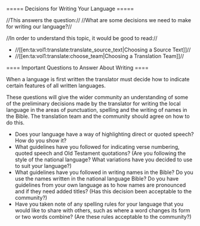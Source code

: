 ===== Decisions for Writing Your Language =====

//This answers the question:// //What are some decisions we need to make for writing our language?//

//In order to understand this topic, it would be good to read://
  * //[[en:ta:vol1:translate:translate_source_text|Choosing a Source Text]]//
  * //[[en:ta:vol1:translate:choose_team|Choosing a Translation Team]]//

==== Important Questions to Answer About Writing ====

When a language is first written the translator must decide how to indicate certain features of all written languages. 

These questions will give the wider community an understanding of some of the preliminary decisions made by the translator for writing the local language in the areas of punctuation, spelling and the writing of names in the Bible. The translation team and the community should agree on how to do this.

  * Does your language have a way of highlighting direct or quoted speech? How do you show it? 
  * What guidelines have you followed for indicating verse numbering, quoted speech and Old Testament quotations? (Are you following the style of the national language? What variations have you decided to use to suit your language?) 
  * What guidelines have you followed in writing names in the Bible? Do you use the names written in the national language Bible? Do you have guidelines from your own language as to how names are pronounced and if they need added titles? (Has this decision been acceptable to the community?) 
  * Have you taken note of any spelling rules for your language that you would like to share with others, such as where a word changes its form or two words combine? (Are these rules acceptable to the community?) 
